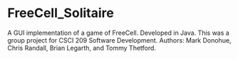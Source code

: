# FreeCell_Solitaire
A GUI implementation of a game of FreeCell. Developed in Java. This was a group project for CSCI 209 Software Development. Authors: Mark Donohue, Chris Randall, Brian Legarth, and Tommy Thetford.
